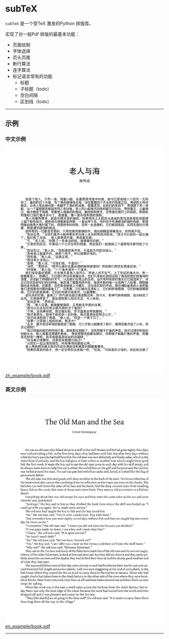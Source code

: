 # subTeX

`subTeX` 是一个受TeX 激发的Python 排版库。

实现了对一般Pdf 排版的最基本功能：
- 页面绘制
- 字体选择
- 页头页尾
- 断行算法
- 连字算法
- 标记语言常有的功能
  - 标题
  - 子标题（todo）
  - 空白间隔
  - 区划线（todo）
---
## 示例
### 中文示例
![img.png](attchments/img.png)
[zh_example/book.pdf](https://github.com/Brant-B/subTeX/blob/master/zh_example/book.pdf)

### 英文示例
![img.png](attchments/img1.png)
[en_example/book.pdf](https://github.com/Brant-B/subTeX/blob/master/en_example/book.pdf)

---
